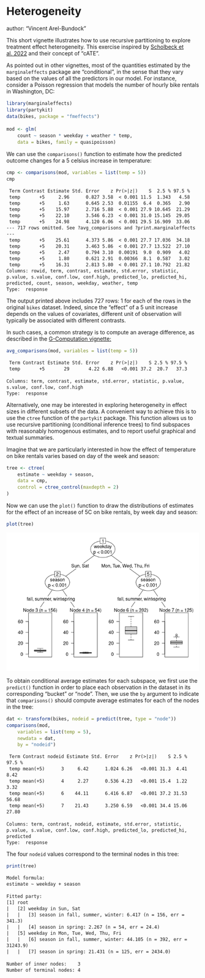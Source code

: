 
# Heterogeneity

author: “Vincent Arel-Bundock”

This short vignette illustrates how to use recursive partitioning to
explore treatment effect heterogeneity. This exercise inspired by
[Scholbeck et al. 2022](https://arxiv.org/abs/2201.08837) and their
concept of “cATE”.

As pointed out in other vignettes, most of the quantities estimated by
the `marginaleffects` package are “conditional”, in the sense that they
vary based on the values of all the predictors in our model. For
instance, consider a Poisson regression that models the number of hourly
bike rentals in Washington, DC:

``` r
library(marginaleffects)
library(partykit)
data(bikes, package = "fmeffects")

mod <- glm(
    count ~ season * weekday + weather * temp,
    data = bikes, family = quasipoisson)
```

We can use the `comparisons()` function to estimate how the predicted
outcome changes for a 5 celsius increase in temperature:

``` r
cmp <- comparisons(mod, variables = list(temp = 5))
cmp
```


     Term Contrast Estimate Std. Error    z Pr(>|z|)    S  2.5 % 97.5 %
     temp       +5     2.96      0.827 3.58  < 0.001 11.5  1.343   4.58
     temp       +5     1.63      0.645 2.53  0.01155  6.4  0.365   2.90
     temp       +5    15.97      2.716 5.88  < 0.001 27.9 10.645  21.29
     temp       +5    22.10      3.546 6.23  < 0.001 31.0 15.145  29.05
     temp       +5    24.98      4.120 6.06  < 0.001 29.5 16.909  33.06
    --- 717 rows omitted. See ?avg_comparisons and ?print.marginaleffects --- 
     temp       +5    25.61      4.373 5.86  < 0.001 27.7 17.036  34.18
     temp       +5    20.31      3.463 5.86  < 0.001 27.7 13.522  27.10
     temp       +5     2.47      0.794 3.10  0.00191  9.0  0.909   4.02
     temp       +5     1.80      0.621 2.91  0.00366  8.1  0.587   3.02
     temp       +5    16.31      2.813 5.80  < 0.001 27.1 10.792  21.82
    Columns: rowid, term, contrast, estimate, std.error, statistic, p.value, s.value, conf.low, conf.high, predicted_lo, predicted_hi, predicted, count, season, weekday, weather, temp 
    Type:  response 

The output printed above includes 727 rows: 1 for each of the rows in
the original `bikes` dataset. Indeed, since the “effect” of a 5 unit
increase depends on the values of covariates, different unit of
observation will typically be associated with different contrasts.

In such cases, a common strategy is to compute an average difference, as
described in the [G-Computation vignette:](articles/gcomputation.html)

``` r
avg_comparisons(mod, variables = list(temp = 5))
```


     Term Contrast Estimate Std. Error    z Pr(>|z|)    S 2.5 % 97.5 %
     temp       +5       29       4.22 6.88   <0.001 37.2  20.7   37.3

    Columns: term, contrast, estimate, std.error, statistic, p.value, s.value, conf.low, conf.high 
    Type:  response 

Alternatively, one may be interested in exploring heterogeneity in
effect sizes in different subsets of the data. A convenient way to
achieve this is to use the `ctree` function of the `partykit` package.
This function allows us to use recursive partitioning (conditional
inference trees) to find subspaces with reasonably homogenous estimates,
and to report useful graphical and textual summaries.

Imagine that we are particularly interested in how the effect of
temperature on bike rentals varies based on day of the week and season:

``` r
tree <- ctree(
    estimate ~ weekday + season,
    data = cmp,
    control = ctree_control(maxdepth = 2)
)
```

Now we can use the `plot()` function to draw the distributions of
estimates for the effect of an increase of 5C on bike rentals, by week
day and season:

``` r
plot(tree)
```

![](heterogeneity.markdown_strict_files/figure-markdown_strict/unnamed-chunk-6-1.png)

To obtain conditional average estimates for each subspace, we first use
the `predict()` function in order to place each observation in the
dataset in its corresponding “bucket” or “node”. Then, we use the `by`
argument to indicate that `comparisons()` should compute average
estimates for each of the nodes in the tree:

``` r
dat <- transform(bikes, nodeid = predict(tree, type = "node"))
comparisons(mod,
    variables = list(temp = 5),
    newdata = dat,
    by = "nodeid")
```


     Term Contrast nodeid Estimate Std. Error    z Pr(>|z|)    S 2.5 % 97.5 %
     temp mean(+5)      3     6.42      1.024 6.26   <0.001 31.3  4.41   8.42
     temp mean(+5)      4     2.27      0.536 4.23   <0.001 15.4  1.22   3.32
     temp mean(+5)      6    44.11      6.416 6.87   <0.001 37.2 31.53  56.68
     temp mean(+5)      7    21.43      3.250 6.59   <0.001 34.4 15.06  27.80

    Columns: term, contrast, nodeid, estimate, std.error, statistic, p.value, s.value, conf.low, conf.high, predicted_lo, predicted_hi, predicted 
    Type:  response 

The four `nodeid` values correspond to the terminal nodes in this tree:

``` r
print(tree)
```


    Model formula:
    estimate ~ weekday + season

    Fitted party:
    [1] root
    |   [2] weekday in Sun, Sat
    |   |   [3] season in fall, summer, winter: 6.417 (n = 156, err = 341.3)
    |   |   [4] season in spring: 2.267 (n = 54, err = 24.4)
    |   [5] weekday in Mon, Tue, Wed, Thu, Fri
    |   |   [6] season in fall, summer, winter: 44.105 (n = 392, err = 31243.9)
    |   |   [7] season in spring: 21.431 (n = 125, err = 2434.0)

    Number of inner nodes:    3
    Number of terminal nodes: 4
